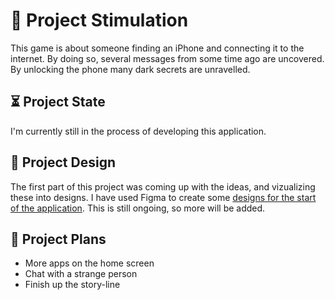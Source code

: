 # 📱 Project Stimulation
This game is about someone finding an iPhone and connecting it to the internet. By doing so, several messages from some time ago are uncovered. By unlocking the phone many dark secrets are unravelled.

## ⏳ Project State 
I'm currently still in the process of developing this application.

## 🎨 Project Design
The first part of this project was coming up with the ideas, and vizualizing these into designs. I have used Figma to create some [designs for the start of the application](https://www.figma.com/file/5cUDRsdjkNI6INtO4RWnxD/Level-8?type=design&node-id=0%3A1&mode=design&t=IbwTieA5qimvpOyC-1). This is still ongoing, so more will be added.

## 🔮 Project Plans
- More apps on the home screen
- Chat with a strange person
- Finish up the story-line
